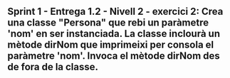 Sprint 1 - Entrega 1.2 - Nivell 2 - exercici 2:
Crea una classe "Persona" que rebi un paràmetre 'nom' en ser instanciada. La classe inclourà un mètode dirNom que imprimeixi per consola el paràmetre 'nom'. Invoca el mètode dirNom des de fora de la classe.
----------------------------------------------------------------------------------

